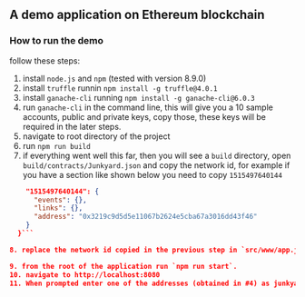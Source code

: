 ## A demo application on Ethereum blockchain

### How to run the demo

follow these steps:

1. install `node.js` and `npm` (tested with version 8.9.0)
2. install `truffle` runnin `npm install -g truffle@4.0.1`
3. install `ganache-cli` running `npm install -g ganache-cli@6.0.3`
4. run `ganache-cli` in the command line, this will give you a 10 sample accounts, public and private keys, copy those, these keys will be required in the later steps.
5. navigate to root directory of the project
6. run `npm run build`
7. if everything went well this far, then you will see a `build` directory, open `build/contracts/Junkyard.json` and copy the network id, for example if you have a section like shown below you need to copy `1515497640144`
``` json "networks": {
    "1515497640144": {
      "events": {},
      "links": {},
      "address": "0x3219c9d5d5e11067b2624e5cba67a3016dd43f46"
    }
  }```

8. replace the network id copied in the previous step in `src/www/app.js` line #6 `const NETWORK_IDENTIFIER = "1515427019152";`

9. from the root of the application run `npm run start`.
10. navigate to http://localhost:8080
11. When prompted enter one of the addresses (obtained in #4) as junkyard owner and another for `my address` prompt.


